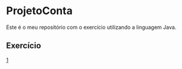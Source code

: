 # ProjetoConta


Este é o meu repositório com o exercício utilizando a linguagem Java.

## Exercício

[1](doc/Exercicio1.md)  

